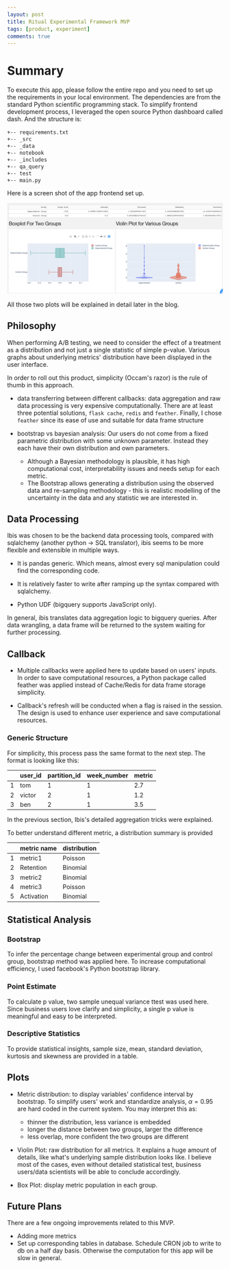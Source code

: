 ```yaml
---
layout: post
title: Ritual Experimental Framework MVP
tags: [product, experiment]
comments: true
---
```



# Summary
To execute this app, please follow the entire repo and
you need to set up the requirements in your local environment. The dependencies are from the standard Python scientific programming stack. To simplify frontend development process, I leveraged the open source Python dashboard called dash. And the structure is:

```
+-- requirements.txt
+-- _src
+-- _data
+-- notebook
+-- _includes
+-- qa_query
+-- test
+-- main.py
```

Here is a screen shot of the app frontend set up.

![image info](/img/app_screen_shot.png)

All those two plots will be explained in detail later in the blog.
## Philosophy

When performing A/B testing, we need to consider the effect of a treatment as a distribution and not just a single statistic of simple p-value.
Various graphs about underlying metrics'
distribution have been displayed in the user interface.

In order to roll out this product, simplicity (Occam's razor) is the rule of thumb
in this approach.

- data transferring between different callbacks: data aggregation and raw data
processing is very expensive computationally. There are at least three potential
solutions, `flask cache`, `redis` and `feather`. Finally, I chose `feather` since its ease of
use and suitable for data frame structure

- bootstrap vs bayesian analysis: Our users do not come from a fixed parametric distribution with some unknown parameter. Instead they each have their own distribution and own parameters.

  * Although a Bayesian methodology is plausible, it has high computational cost, interpretability issues and needs setup for each metric.
  * The Bootstrap allows generating a distribution using the observed data and re-sampling methodology - this is realistic modelling of the uncertainty in the data and any statistic we are interested in.

## Data Processing

Ibis was chosen to be the backend data processing tools, compared with sqlalchemy
(another python -> SQL translator), ibis seems to be more flexible and extensible
in multiple ways.

- It is pandas generic. Which means, almost every sql manipulation could find the
corresponding code.

- It is relatively faster to write after ramping up the syntax compared with
sqlalchemy.

- Python UDF (bigquery supports JavaScript only).

In general, ibis translates data aggregation logic to bigquery queries. After data
wrangling, a data frame will be returned to the system waiting for further processing.

## Callback

- Multiple callbacks were applied here to update based on users' inputs. In order to
save computational resources, a Python package called feather was applied instead of
Cache/Redis for data frame storage simplicity.

- Callback's refresh will be conducted when a flag is raised in the session. The
design is used to enhance user experience and save computational
resources.

### Generic Structure

For simplicity, this process pass the same format to the next step. The format
is looking like this:

|     | user_id | partition_id | week_number | metric |
| --- | ------- | ------------ | ----------- | ------ |
| 1   | tom     | 1            | 1           | 2.7    |
| 2   | victor  | 2            | 1           | 1.2    |
| 3   | ben     | 2            | 1           | 3.5    |

In the previous section, Ibis's detailed aggregation tricks were explained.

To better understand different metric, a distribution summary is provided

|     | metric name | distribution |
| --- | ----------- | ------------ |
| 1   | metric1     | Poisson      |
| 2   | Retention   | Binomial     |
| 3   | metric2     | Binomial     |
| 4   | metric3     | Poisson      |
| 5   | Activation  | Binomial     |

## Statistical Analysis

### Bootstrap

To infer the percentage change between experimental group and
control group, bootstrap method was applied here. To increase computational efficiency, I used facebook's Python bootstrap library.


### Point Estimate

To calculate p value, two sample unequal variance ttest was used here. Since business users
love clarify and simplicity, a single p value is meaningful and easy to be interpreted.

### Descriptive Statistics

To provide statistical insights, sample size, mean, standard deviation,
kurtosis and skewness are provided in a table.

## Plots
- Metric distribution: to display variables' confidence interval by bootstrap.
To simplify users' work and standardize analysis, $\alpha = 0.95$ are hard
coded in the current system. You may interpret this as:
  - thinner the distribution, less variance is embedded
  - longer the distance between two groups, larger the difference
  - less overlap, more confident the two groups are different

- Violin Plot: raw distribution for all metrics. It explains a huge amount of details,
like what's underlying sample distribution looks like. I believe most of the cases,
even without detailed statistical test, business users/data scientists will be able to
conclude accordingly.

- Box Plot: display metric population in each group.


## Future Plans

There are a few ongoing improvements related to this MVP.

- Adding more metrics
- Set up corresponding tables in database. Schedule CRON job to write to db on a half day basis. Otherwise the computation for this app will be slow in general. 
